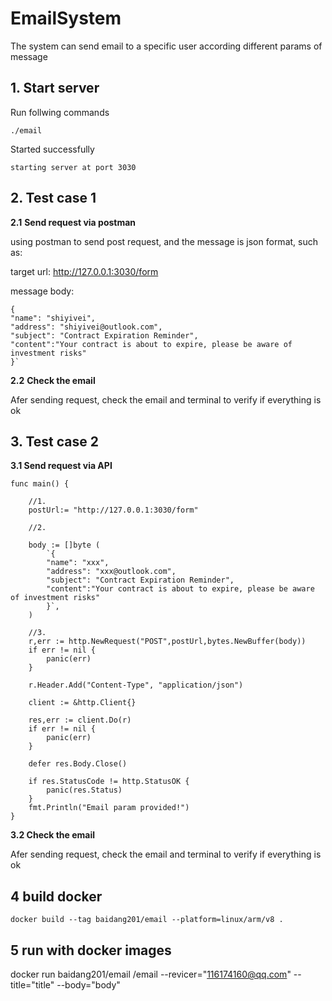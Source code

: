 # EmailSystem

The system can send email to a specific user according different params of message

## 1. Start server

Run follwing commands

```
./email
```

Started successfully

```
starting server at port 3030
```

## 2. Test case 1

**2.1** **Send request via postman**

using postman to send post request, and the message is json format, such as:

target url: http://127.0.0.1:3030/form

message body:

```
{
"name": "shiyivei",
"address": "shiyivei@outlook.com",
"subject": "Contract Expiration Reminder",
"content":"Your contract is about to expire, please be aware of investment risks"
}`
```

**2.2** **Check the email**

Afer sending request, check the email and terminal to verify if everything is ok

## 3. Test case 2

**3.1 Send request via API**

```
func main() {

	//1. 
	postUrl:= "http://127.0.0.1:3030/form"

	//2. 

	body := []byte (
		`{
		"name": "xxx",
		"address": "xxx@outlook.com",
		"subject": "Contract Expiration Reminder",
		"content":"Your contract is about to expire, please be aware of investment risks"
	 	}`,
	)

	//3.
	r,err := http.NewRequest("POST",postUrl,bytes.NewBuffer(body))
	if err != nil {
		panic(err)
	}

	r.Header.Add("Content-Type", "application/json")

	client := &http.Client{}

	res,err := client.Do(r)
	if err != nil {
		panic(err)
	}

	defer res.Body.Close()

	if res.StatusCode != http.StatusOK {
		panic(res.Status)
	}
	fmt.Println("Email param provided!")
}
```

**3.2 Check the email**

Afer sending request, check the email and terminal to verify if everything is ok



## 4 build docker
```
docker build --tag baidang201/email --platform=linux/arm/v8 .
```

## 5 run with docker images

docker run  baidang201/email  /email  --revicer="116174160@qq.com" --title="title"  --body="body"